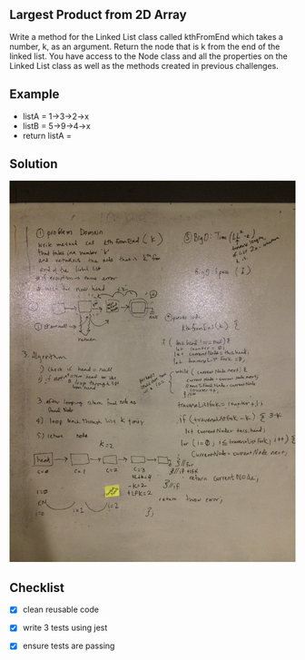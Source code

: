 ## Largest Product from 2D Array
Write a method for the Linked List class called kthFromEnd which takes a number, k, as an argument. Return the node that is k from the end of the linked list. You have access to the Node class and all the properties on the Linked List class as well as the methods created in previous challenges. ​

## Example 
- listA = 1->3->2->x
- listB = 5->9->4->x
- return listA = 

## Solution
![white board image](./assets/ll-kth-from-end.jpg)


## Checklist
- [x] clean reusable code
- [x] write 3 tests using jest
- [x] ensure tests are passing


